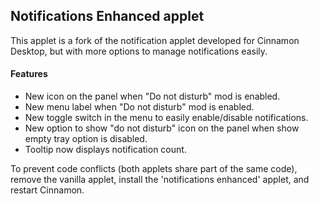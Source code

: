 Notifications Enhanced applet
-------------------
This applet is a fork of the notification applet developed for Cinnamon Desktop, but with more options to manage notifications easily.

#### Features
* New icon on the panel when "Do not disturb" mod is enabled.
* New menu label when "Do not disturb" mod is enabled.
* New toggle switch in the menu to easily enable/disable notifications.
* New option to show "do not disturb" icon on the panel when show empty tray option is disabled.
* Tooltip now displays notification count.

To prevent code conflicts (both applets share part of the same code), remove the vanilla applet, install the 'notifications enhanced' applet, and restart Cinnamon.
